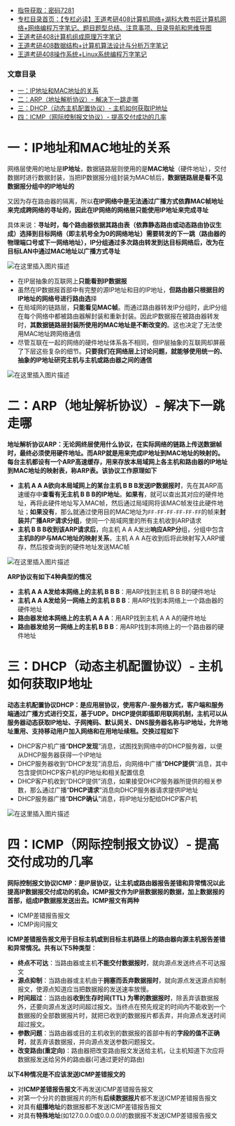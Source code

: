  

- [指导获取：密码7281](https://url18.ctfile.com/f/22722418-803125355-edf378)
- [专栏目录首页：【专栏必读】王道考研408计算机网络+湖科大教书匠计算机网络+网络编程万字笔记、题目题型总结、注意事项、目录导航和思维导图](https://zhangxing-tech.blog.csdn.net/article/details/125668174)
- [王道考研408计算机组成原理万字笔记](https://zhangxing-tech.blog.csdn.net/article/details/120664162?spm=1001.2014.3001.5502)
- [王道考研408数据结构+计算机算法设计与分析万字笔记](https://blog.csdn.net/qq_39183034/article/details/121501138?spm=1001.2014.3001.5501)
- [王道考研408操作系统+Linux系统编程万字笔记](https://zhangxing-tech.blog.csdn.net/article/details/121004242?spm=1001.2014.3001.5502)

### 文章目录

- [一：IP地址和MAC地址的关系](#IPMAC_10)
- [二：ARP（地址解析协议）- 解决下一跳走哪](#ARP__29)
- [三：DHCP（动态主机配置协议）- 主机如何获取IP地址](#DHCP_IP_55)
- [四：ICMP（网际控制报文协议）- 提高交付成功的几率](#ICMP__73)

# 一：IP地址和MAC地址的关系

网络层使用的地址是**IP地址**，数据链路层则使用的是**MAC地址**（硬件地址），交付数据时进行数据封装，当把IP数据报分组封装为MAC帧后，**数据链路层是看不见数据报分组中的IP地址的**

又因为存在路由器的隔离，所以**在IP网络中是无法通过广播方式依靠MAC帧地址来完成跨网络的寻址的，因此在IP网络的网络层只能使用IP地址来完成寻址**

具体来说：**寻址时，每个路由器依据其路由表（依靠静态路由或动态路由协议生成）选择到目标网络（即主机号全为0的网络地址）需要转发的下一跳（路由器的物理端口号或下一网络地址），IP分组通过多次路由转发到达目标网络后，改为在目标LAN中通过MAC地址以广播方式寻址**

![在这里插入图片描述](https://ziquyun.com/main/csdn/img?url=https%3A%2F%2Fimg-blog.csdnimg.cn%2Fb1db8aa58036466bbe5a5205b9285919.png&rfUrl=https%3A%2F%2Fzhangxing-tech.blog.csdn.net%2Farticle%2Fdetails%2F125359130)

- 在IP层抽象的互联网上**只能看到IP数据报**
- 虽然在IP数据报首部中有完整的源IP地址和目的IP地址，**但路由器只根据目的IP地址的网络号进行路由选**择
- 在局域网的链路层，**只能看见MAC帧**。而通过路由器转发IP分组时，此IP分组在每个网络中都被路由器解封装和重新封装。因此IP数据报在被路由器转发时，**其数据链路层封装所使用的MAC地址是不断改变的**。这也决定了无法使用MAC地址跨网络通信
- 尽管互联在一起的网络的硬件地址体系各不相同，但IP层抽象的互联网却屏蔽了下层这些复杂的细节。**只要我们在网络层上讨论问题，就能够使用统一的、抽象的IP地址研究主机与主机或路由器之间的通信**

![在这里插入图片描述](https://ziquyun.com/main/csdn/img?url=https%3A%2F%2Fimg-blog.csdnimg.cn%2Fc5c76408a0194f8b86f308c8bc43c6eb.png&rfUrl=https%3A%2F%2Fzhangxing-tech.blog.csdn.net%2Farticle%2Fdetails%2F125359130)

# 二：ARP（地址解析协议）- 解决下一跳走哪

**地址解析协议ARP：无论网终层使用什么协议，在实际网络的链路上传送数据帧时，最终必须使用硬件地址。而ARP就是用来完成IP地址到MAC地址的映射的。每台主机都设有一个ARP高速缓存，用来存放本局域网上各主机和路由器的IP地址到MAC地址的映射表，称ARP表。该协议工作原理如下**

- **主机 A A A欲向本局域网上的某台主机 B B B发送IP数据报时**，先在其ARP高速缓存中**查看有无主机 B B B的IP地址**。**如果有**，就可以查出其对应的硬件地址，再将此硬件地址写入MAC帧，然后通过局域网将该MAC帧发往此硬件地址；**如果没有**，那么就通过使用目的MAC地址为`FF-FF-FF-FF-FF-FF`的帧来**封装并广播ARP请求分组**，使同一个局域网里的所有主机收到ARP请求
- **主机 B B B收到该ARP请求后**，向主机 A A A发出**响应ARP分**组，分组中包含**主机B的IP与MAC地址的映射关系**，主机 A A A在收到后将此映射写入ARP缓存，然后按查询到的硬件地址发送MAC帧

![在这里插入图片描述](https://ziquyun.com/main/csdn/img?url=https%3A%2F%2Fimg-blog.csdnimg.cn%2F1036e07e94a54988a9ad01068ff5f963.png&rfUrl=https%3A%2F%2Fzhangxing-tech.blog.csdn.net%2Farticle%2Fdetails%2F125359130)

**ARP协议有如下4种典型的情况**

- **主机 A A A发给本网络上的主机 B B B**：用ARP找到主机 B B B的硬件地址
- **主机 A A A发给另一网络上的主机 B B B**：用ARP找到本网络上一个路由器的硬件地址
- **路由器发给本网络上的主机 A A A**：用ARP找到主机 A A A的硬件地址
- **路由器发给另一网络上的主机 B B B**：用ARP找到本网络上的一个路由器的硬件地址

# 三：DHCP（动态主机配置协议）- 主机如何获取IP地址

**动态主机配置协议DHCP：是应用层协议，使用客户-服务器方式，客户端和服务端通过广播方式进行交互，基于UDP。DHCP提供即插即用联网机制，主机可以从服务器动态获取IP地址、子网掩码、默认网关、DNS服务器名称与IP地址，允许地址重用、支持移动用户加入网络和在用地址续租。交换过程如下**

- DHCP客户机广播“**DHCP发现**”消息，试图找到网络中的DHCP服务器，以便从DHCP服务器获得一个IP地址
- DHCP服务器收到“DHCP发现”消息后，向网络中广播“**DHCP提供**”消息，其中包含提供DHCP客户机的IP地址和相关配置信息
- DHCP客户机收到“DHCP提供”消息，如果接受DHCP服务器所提供的相关参数，那么通过广播“**DHCP请求**”消息向DHCP服务器请求提供IP地址
- DHCP服务器广播“**DHCP确认**”消息，将IP地址分配给DHCP客户机

![在这里插入图片描述](https://ziquyun.com/main/csdn/img?url=https%3A%2F%2Fimg-blog.csdnimg.cn%2F6934a59b40db42a6b8f926a98f3d69cf.png&rfUrl=https%3A%2F%2Fzhangxing-tech.blog.csdn.net%2Farticle%2Fdetails%2F125359130)

# 四：ICMP（网际控制报文协议）- 提高交付成功的几率

**网际控制报文协议ICMP：是IP层协议，让主机或路由器报告差错和异常情况以此提高IP数据报交付成功的机会。ICMP报文作为IP层数据报的数据，加上数据报的首部，组成IP数据报发送出去。ICMP报文有两种**

- ICMP差错报告报文
- ICMP询问报文

**ICMP差错报告报文用于目标主机或到目标主机路径上的路由器向源主机报告差错和异常情况。共有以下5种类型**：

- **终点不可达**：当路由器或主机**不能交付数据报时**，就向源点发送终点不可达报文
- **源点抑制**：当路由器或主机由于**拥塞而丢弃数据报时**，就向源点发送源点抑制报文，使源点知道应当把数据报的发送速率放慢。
- **时间超过**：当路由器**收到生存时间\(TTL\) 为零的数据报时**，除丢弃该数据报外，还要向源点发送时间超过报文。当终点在预先规定的时间内不能收到一个数据报的全部数据报片时，就把已收到的数据报片都丢弃，并向源点发送时间超过报文。
- **参数问题**：当路由器或目的主机收到的数据报的首部中有的**字段的值不正确时**，就丢弃该数据报，并向源点发送参数问题报文。
- **改变路由\(重定向\)**：路由器把改变路由报文发送给主机，让主机知道下次应将数据报发送给另外的路由器\(可通过更好的路由\)

**以下4种情况是不应该发送ICMP差错报文的**

- 对**ICMP差错报告报文**不再发送ICMP差错报告报文
- 对第一个分片的数据报片的所有**后续数据报片**都不发送ICMP差错报告报文
- 对具有**组播地址**的数据报都不发送ICMP差错报告报文
- 对具有**特殊地址**\(如127.0.0.0或0.0.0.0\)的数据报不发送ICMP差错报告报文